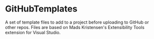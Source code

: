# GitHubTemplates
A set of template files to add to a project before uploading to GitHub or other repos. Files are based on Mads Kristensen's Extensibility Tools extension for Visual Studio.
